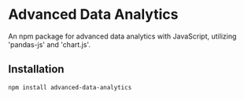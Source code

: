 # Advanced Data Analytics

An npm package for advanced data analytics with JavaScript, utilizing 'pandas-js' and 'chart.js'.

## Installation

```bash
npm install advanced-data-analytics
